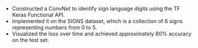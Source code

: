 <ul>
  <li>Constructed a ConvNet to identify sign language digits using the TF Keras Functional API.</li>
  <li>Implemented it on the SIGNS dataset, which is a collection of 6 signs representing numbers from 0 to 5.</li>
  <li>Visualized the loss over time and achieved approximately 80% accuracy on the test set.</li>
</ul>
